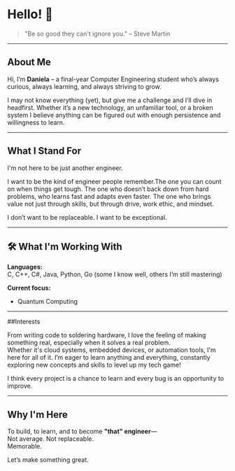 # Hello! 👋

> "Be so good they can't ignore you." – Steve Martin

---

##  About Me

Hi, I’m **Daniela** – a final-year Computer Engineering student who’s always curious, always learning, and always striving to grow.

I may not know everything (yet), but give me a challenge and I’ll dive in headfirst. Whether it’s a new technology, an unfamiliar tool, or a broken system I believe anything can be figured out with enough persistence and willingness to learn.

---

##  What I Stand For

I'm not here to be just another engineer.

I want to be the kind of engineer people remember.The one you can count on when things get tough. The one who doesn’t back down from hard problems, who learns fast and adapts even faster. The one who brings value not just through skills, but through drive, work ethic, and mindset.

I don’t want to be replaceable. I want to be exceptional.

---

## 🛠 What I'm Working With

**Languages:**  
C, C++, C#, Java, Python, Go (some I know well, others I’m still mastering)

**Current focus:**   
- Quantum Computing

---

##Interests

From writing code to soldering hardware, I love the feeling of making something real, especially when it solves a real problem.  
Whether it's cloud systems, embedded devices, or automation tools, I'm here for all of it. I’m eager to learn anything and everything, constantly exploring new concepts and skills to level up my tech game!

I think every project is a chance to learn and every bug is an opportunity to improve.

---

##  Why I'm Here

To build, to learn, and to become **"that" engineer**—  
Not average. Not replaceable.  
Memorable.

Let’s make something great.
